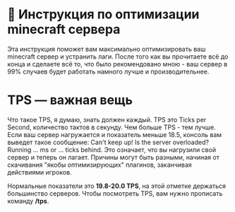 # 📗 Инструкция по оптимизации minecraft сервера
Эта инструкция поможет вам максимально оптимизировать ваш minecraft сервер и устранить лаги. После того как вы прочитаете всё до конца и сделаете всё то, что было рекомендовано мною - ваш сервер в 99% случаев будет работать намного лучше и производительнее.

# TPS — важная вещь
Что такое TPS, я думаю, знать должен каждый. TPS это Ticks per Second, количество тактов в секунду. Чем больше TPS - тем лучше. Если ваш сервер нагружается и показатель меньше 18.5, консоль вам выведет такое сообщение: Can't keep up! Is the server overloaded? Running ... ms or ... ticks behind. Это означает, что вы нагрузили свой сервер и теперь он лагает. Причины могут быть разными, начиная от скачивания "якобы оптимизирующих" плагинов, заканчивая действиями игроков.

Нормальные показатели это **19.8-20.0 TPS**, на этой отметке держаться большинство серверов. Чтобы посмотреть TPS, вам нужно прописать команду **/tps**. 
